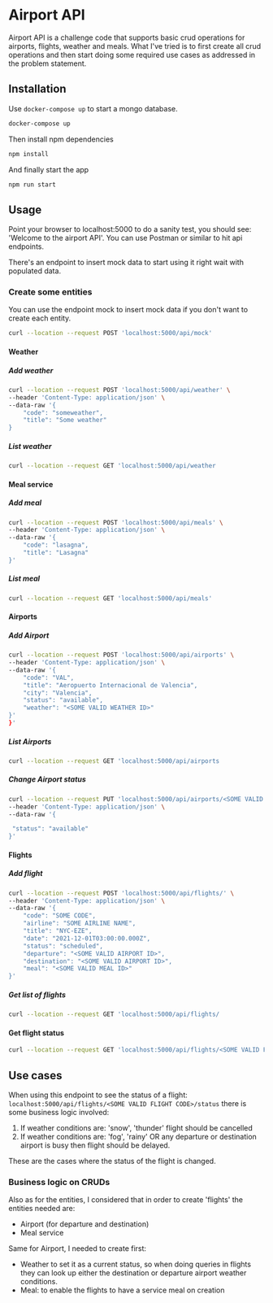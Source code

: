 # Airport API

Airport API is a challenge code that supports basic crud operations for airports, flights, weather and meals. What I've tried is to first create all crud operations and then start doing some required use cases as addressed in the problem statement.

## Installation

Use `docker-compose up` to start a mongo database.

```bash
docker-compose up
```

Then install npm dependencies

```bash
npm install
```

And finally start the app

```bash
npm run start
```

## Usage

Point your browser to localhost:5000 to do a sanity test, you should see: 'Welcome to the airport API'.
You can use Postman or similar to hit api endpoints.

There's an endpoint to insert mock data to start using it right wait with populated data.

### Create some entities

You can use the endpoint mock to insert mock data if you don't want to create each entity.

```bash
curl --location --request POST 'localhost:5000/api/mock'
```

#### Weather

##### Add weather

```bash
curl --location --request POST 'localhost:5000/api/weather' \
--header 'Content-Type: application/json' \
--data-raw '{
    "code": "someweather",
    "title": "Some weather"
}
```

##### List weather

```bash
curl --location --request GET 'localhost:5000/api/weather
```

#### Meal service

##### Add meal

```bash
curl --location --request POST 'localhost:5000/api/meals' \
--header 'Content-Type: application/json' \
--data-raw '{
    "code": "lasagna",
    "title": "Lasagna"
}'
```

##### List meal

```bash
curl --location --request GET 'localhost:5000/api/meals'
```

#### Airports

##### Add Airport

```bash
curl --location --request POST 'localhost:5000/api/airports' \
--header 'Content-Type: application/json' \
--data-raw '{
    "code": "VAL",
    "title": "Aeropuerto Internacional de Valencia",
    "city": "Valencia",
    "status": "available",
    "weather": "<SOME VALID WEATHER ID>"
}'
}'
```

##### List Airports

```bash
curl --location --request GET 'localhost:5000/api/airports
```

##### Change Airport status

```bash
curl --location --request PUT 'localhost:5000/api/airports/<SOME VALID AIRPORT ID>/status' \
--header 'Content-Type: application/json' \
--data-raw '{

 "status": "available"
}'
```

#### Flights

##### Add flight

```bash
curl --location --request POST 'localhost:5000/api/flights/' \
--header 'Content-Type: application/json' \
--data-raw '{
    "code": "SOME CODE",
    "airline": "SOME AIRLINE NAME",
    "title": "NYC-EZE",
    "date": "2021-12-01T03:00:00.000Z",
    "status": "scheduled",
    "departure": "<SOME VALID AIRPORT ID>",
    "destination": "<SOME VALID AIRPORT ID>",
    "meal": "<SOME VALID MEAL ID>"
}'
```

##### Get list of flights

```bash
curl --location --request GET 'localhost:5000/api/flights/
```

#### Get flight status

```bash
curl --location --request GET 'localhost:5000/api/flights/<SOME VALID FLIGHT CODE>/status'
```

## Use cases

When using this endpoint to see the status of a flight: `localhost:5000/api/flights/<SOME VALID FLIGHT CODE>/status` there is some business logic involved:

1. If weather conditions are: 'snow', 'thunder' flight should be cancelled
2. If weather conditions are: 'fog', 'rainy' OR any departure or destination airport is busy then flight should be delayed.

These are the cases where the status of the flight is changed.

### Business logic on CRUDs

Also as for the entities, I considered that in order to create 'flights' the entities needed are:

- Airport (for departure and destination)
- Meal service

Same for Airport, I needed to create first:

- Weather to set it as a current status, so when doing queries in flights they can look up either the destination or departure airport weather conditions.
- Meal: to enable the flights to have a service meal on creation
